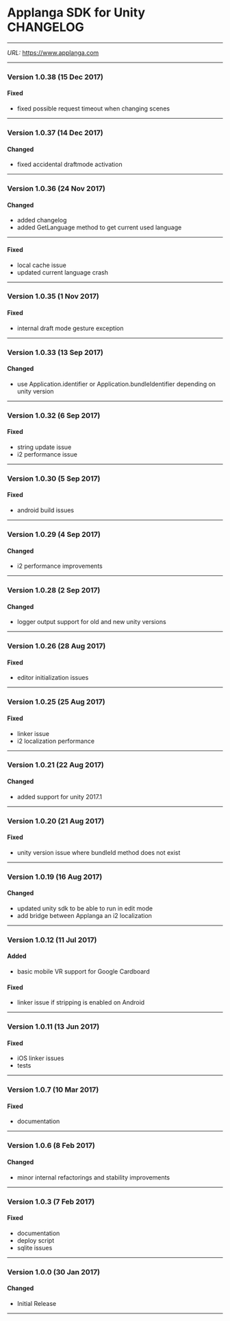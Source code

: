 # Applanga SDK for Unity CHANGELOG
***
*URL:* <https://www.applanga.com> 
***


### Version 1.0.38 (15 Dec 2017)
#### Fixed
- fixed possible request timeout when changing scenes

---
### Version 1.0.37 (14 Dec 2017)
#### Changed
- fixed accidental draftmode activation

---
### Version 1.0.36 (24 Nov 2017)
#### Changed
- added changelog
- added GetLanguage method to get current used language

---
#### Fixed
- local cache issue
- updated current language crash

---
### Version 1.0.35 (1 Nov 2017)
#### Fixed
- internal draft mode gesture exception

---
### Version 1.0.33 (13 Sep 2017)
#### Changed
- use Application.identifier or Application.bundleIdentifier depending on unity version

---
### Version 1.0.32 (6 Sep 2017)
#### Fixed
- string update issue
- i2 performance issue

---
### Version 1.0.30 (5 Sep 2017)
#### Fixed
- android build issues

---
### Version 1.0.29 (4 Sep 2017)
#### Changed
- i2 performance improvements

---
### Version 1.0.28 (2 Sep 2017)
#### Changed
- logger output support for old and new unity versions

---
### Version 1.0.26 (28 Aug 2017)
#### Fixed
- editor initialization issues

---
### Version 1.0.25 (25 Aug 2017)
#### Fixed
- linker issue
- i2 localization performance

---
### Version 1.0.21 (22 Aug 2017)
#### Changed
- added support for unity 2017.1

---
### Version 1.0.20 (21 Aug 2017)
#### Fixed
- unity version issue where bundleId method does not exist

---
### Version 1.0.19 (16 Aug 2017)
#### Changed
- updated unity sdk to be able to run in edit mode
- add bridge between Applanga an i2 localization

---
### Version 1.0.12 (11 Jul 2017)
#### Added
- basic mobile VR support for Google Cardboard

#### Fixed
- linker issue if stripping is enabled on Android

---
### Version 1.0.11 (13 Jun 2017)
#### Fixed
- iOS linker issues
- tests

---
### Version 1.0.7 (10 Mar 2017)
#### Fixed
- documentation

---
### Version 1.0.6 (8 Feb 2017)
#### Changed
- minor internal refactorings and stability improvements

---
### Version 1.0.3 (7 Feb 2017)
#### Fixed
- documentation
- deploy script
- sqlite issues

---
### Version 1.0.0  (30 Jan 2017)
#### Changed
- Initial Release

--- 
